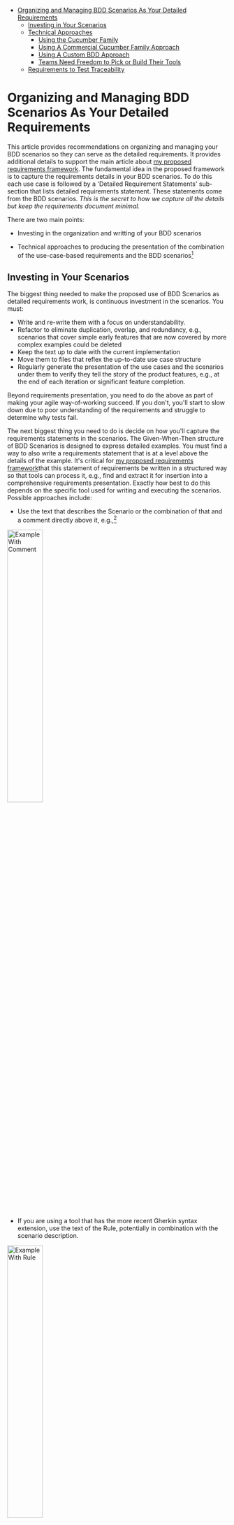 - [Organizing and Managing BDD Scenarios As Your Detailed Requirements](#organizing-and-managing-bdd-scenarios-as-your-detailed-requirements)
  - [Investing in Your Scenarios](#investing-in-your-scenarios)
  - [Technical Approaches](#technical-approaches)
    - [Using the Cucumber Family](#using-the-cucumber-family)
    - [Using A Commercial Cucumber Family Approach](#using-a-commercial-cucumber-family-approach)
    - [Using A Custom BDD Approach](#using-a-custom-bdd-approach)
    - [Teams Need Freedom to Pick or Build Their Tools](#teams-need-freedom-to-pick-or-build-their-tools)
  - [Requirements to Test Traceability](#requirements-to-test-traceability)


# Organizing and Managing BDD Scenarios As Your Detailed Requirements 

This article provides recommendations on organizing and managing your BDD scenarios so they can serve as the detailed requirements. It provides additional details to support the main article about [my proposed requirements framework](../why-use-cases-for-agile.md). The fundamental idea in the proposed framework is to capture the requirements details in your BDD scenarios. To do this each use case is followed by a 'Detailed Requirement Statements' sub-section that lists detailed requirements statement. These statements come from the BDD scenarios. *This is the secret to how we capture all the details but keep the requirements document minimal.* 

There are two main points:
- Investing in the organization and writting of your BDD scenarios
- Technical approaches to producing the presentation of the combination of the use-case-based requirements and the BDD scenarios[^requirements-presentation]

  [^requirements-presentation]: Depending on the technical approach selected the 'presentation' of the integrated requirements can take a variety of forms, e.g., a generated markdown, html, pdf, MS-Word document or some combination of these forms. I'll just say 'presentation' to avoid dealing with these details until the technical section.

## Investing in Your Scenarios

The biggest thing needed to make the proposed use of BDD Scenarios as detailed requirements work, is continuous investment in the scenarios.  You must:
- Write and re-write them with a focus on understandability.
- Refactor to eliminate duplication, overlap, and redundancy, e.g., scenarios that cover simple early features that are now covered by more complex examples could be deleted
- Keep the text up to date with the current implementation
- Move them to files that reflex the up-to-date use case structure
- Regularly generate the presentation of the use cases and the scenarios under them to verify they tell the story of the product features, e.g., at the end of each iteration or significant feature completion.

Beyond requirements presentation, you need to do the above as part of making your agile way-of-working succeed. If you don't, you'll start to slow down due to poor understanding of the requirements and struggle to determine why tests fail. 

The next biggest thing you need to do is decide on how you'll capture the requirements statements in the scenarios. The Given-When-Then structure of BDD Scenarios is designed to express detailed examples. You must find a way to also write a requirements statement that is at a level above the details of the example. It's critical for [my proposed requirements framework](https://globallyunique.github.io/agile-requirements-framework/)that this statement of requirements be written in a structured way so that tools can process it, e.g., find and extract it for insertion into a comprehensive requirements presentation. Exactly how best to do this depends on the specific tool used for writing and executing the scenarios. Possible approaches include:
- Use the text that describes the Scenario or the combination of that and a comment directly above it, e.g.,[^Gherkin-Rules-Examples] 
<img src="../images/scenario-with-comment.png" alt="Example With Comment" width="40%">

- If you are using a tool that has the more recent Gherkin syntax extension, use the text of the Rule, potentially in combination with the scenario description.
<img src="../images/scenario-with-rule.png" alt="Example With Rule" width="40%">
  
- Use the Feature description and the comments allowed after it. This has the most flexibility but I don't think it scales to real use because it requires too many separate feature files. 
<img src="../images/scenario-with-feature.png" alt="Example With Feature" width="40%">
 
- Use some special BDD syntax extension of the tool you are using. The ultimate form of this is defining your own syntax for the BDD Scenarios. See the [Using A Custom BDD Approach](#using-a-custom-bdd-approach)

Writing, editing, refactoring scenarios is the job of the entire team in an on-going cycle: 
- Customers/Users/Product-Managers working with Analysts create the initial examples ideally in collaboration with the representative people from the rest of the product team
- Developers and QA team members expand and refine the examples

You need to pick an approach to capturing the requirements details in the scenarios that the team buys into so this cycle is successful.  

[^Gherkin-Rules-Examples]: The examples are taken from the [^Gherkin-Rules]:(https://cucumber.io/blog/bdd/gherkin-rules/) blog.

## Technical Approaches

The tool used to define and execute your BDD Scenarios tends to dominate your approach to capture of the requirements details. The major options are:

- **Cucumber Family** - A an open source tool based primarily on the [Gherkin language](https://cucumber.io/docs/gherkin/reference/), e.g., [Cucumber](https://cucumber.io/), [Behave](https://behave.readthedocs.io/en/latest/), [SpecFlow](https://specflow.org/)
- **Commercial Cucumber Family** - A commercial tool that includes support for [Gherkin language](https://cucumber.io/docs/gherkin/reference/), e.g., [Katalon](https://katalon.com/), [SmartBear](https://smartbear.com/)
- **Custom BDD Approach** - A tool that works in the spirit of Gherkin BDD but uses a different way to express, manage, and execute the scenarios. This can be something that is tailored to working well with a specific a programming language,  e.g., R-[Spec](https://rspec.info/), [Concordian](https://concordion.org/index.html), [Describe](https://testthat.r-lib.org/reference/describe.html), or it can be a custom framework the team builds for the product. This last option is very powerful and will be discussed later.
- **ALM Product** - An Application Lifecycle Management (ALM) product that captures both the requirements and the BDD Scenarios, e.g., [Polarion](https://polarion.plm.automation.siemens.com/)[^Why-Polarion]

  [^Why-Polarion]: I'm only listing Polarion because it was used on my last project. I avoid these kinds of products so I don't have current knowledge of others. If they don't break the user-stories-are-not-requirements rule then they probably work similar to 

The following sub-sections discuss each of these options in the context of [my proposed requirements framework](../why-use-cases-for-agile.md). 

### Using the Cucumber Family 

The following shows a use case from a real product[^INTIENT-Clinical]. Don't focus on the details, instead just note how it follows the proposed standard use case structure of a base flow with alternatives as well as having steps that can include links to other use cases and data.

<img src="../images/example-login-use-case-annotated.png" alt="Example Use Case" width="40%">

[^INTIENT-Clinical]: The product is [INTIENT Clinical](https://www.accenture.com/us-en/services/life-sciences/intient-clinical-platform) 

The following shows and example of the BDD scenarios that act as detailed requirements statements. Don't focus on the details, instead note that:
- The last alternative from the above picture is duplicated to show that these scenarios would be placed directly in the document following the use case. 
- This is an automatically generated document. Details of how it was generated are covered later.
- There is a header for the base flow and each alternative flow. Each header is followed by the scenarios for that flow. This shows how the use case flows provide the requirements framework and capture the higher level requirements.

<img src="../images/login-use-case-scenarios.png" alt="Example Use Case" width="30%">

This is an example of using just the scenario description and it's Given-When-Then text as the detailed requirements. It works and is relatively easy to setup and manage but it tends to result in long lists of detailed requirements because there can be a lot of text in the Given-When-Thens. This problem is why it's desirable to put an overall requirements statement above the Given-When-Then and only show that overall statement in the requirements presentation.

The presentation is straightforward because the use cases are in a markdown text file and the scenarios are just well structured text files. The specifics of the approach to reporting on this example project were:
- Put a structured reference to the feature file containing the scenarios into the use case document, e.g., a regular markdown link that points to the feature file. 
- Organize the feature files by use case and alternative flows. We put structured comments into the feature files so that a single feature file could contain multiple / all scenarios for a use case's flows.
- Pre-process the markdown file, e.g., we wrote a small python script that understands the folder, file and comment structure. Links to feature files always follow a "### Requirements Details" heading. The file pointing to each such feature file link is pre-processed by the python script to make it ready for reporting. 
- Production of the presentation involves using something like [pandoc](https://pandoc.org/) to convert the combination of markdown and feature files into HTML, pdf, etc.


I don't recommend doing a lot of work to organize the list of these requirements statements. I haven't even tried to break them out by alternative flows. Instead I have just one list per use case. This is an example of an effort vs. benefit vs. risk trade-off. The BDD scenarios should be evolving even more than the use cases and trying to keep them highly organized has proven unsustainable. Instead, the place to invest is the requirements statements in the BDD scenario. It's worth a lot of investment to make them readable and to fit into the context of the use case they are under.
Under each u

### Using A Commercial Cucumber Family Approach

Because of my desire to have everything in git as text files and have complete control over the presentation of the requirements, I have actively avoided using commercial products supporting Cucumber or other BDD approaches. I expect they do something similar to what the framework does but in a more elaborate and proprietary way. If the tool selected by your team is open enough you can potentially get to results similar to [my proposed requirements framework](../why-use-cases-for-agile.md).

### Using A Custom BDD Approach

I struggle with the restrictions of Gherkin syntax and standard BDD reports. Gherkin is a Domain Specific Language (DSL) for expressing and executing BDD Acceptance test scenarios. On my most recent project we created a custom DSL for our BDD scenarios. In the first example below the key point for the requirements framework is that the DSL has a *requirements statement* separate from the definition of the scenario.   

<img src="../images/dsl-gwt-example.png" alt="gwt" width="80%">

In the second example there is both a requirements statement and a description. The statements and descriptions from these scenarios are what is included under the use cases. This enables a much better presentation of the comprehensive requirements. 

<img src="../images/dsl-timeline-example.png" alt="timeline" width="80%">

### Teams Need Freedom to Pick or Build Their Tools 

Using an existing BDD tool is the easy path to using [my proposed requirements framework](../why-use-cases-for-agile.md). I see mandates to use the same process and tools as the norm in most enterprises and I think this is a mistake. I strongly believe that every project is different enough that the team should be allowed to select and create, as needed, the tools to support their agile way-of-working with the proposed requirements framework. Whether this simply means implementing some scripts to generate the combined use case and BDD scenario presentations or building a building a full DSL for expressing, executing, and generating the presentations of their scenarios. The full scope of doing this is beyond what can be covered in this article. To emphasize the point that the team needs to select and build their own tools, I end by saying that the power that comes from enabling the users to directly and optimally express their scenarios via a DSL is unlike anything I've seen using the existing Cucumber-family tools.

## Requirements to Test Traceability

 To see coverage of features, traceability from requirements to tests is desirable in every product. It's mandated in many regulated environments such as the Life Science domain. It's frequently a painful process where things like a traceability matrix is created that maps requirements numbers to test IDs. Don't fall into the trap of using the stories in the work management system to build the traceability because [user stories are not requirements](stories-are-not-requirements.md) so the traceability will be technically correct but a conceptual mess. Traceability comes for free in the proposed framework because the tests are part of the requirements. If needed to align with existing SDLC or SOP demands, a simple program, similar to the one that creates the combined presentation of the use cases and the scenarios, can publish the traceability as a matrix in a spreadsheet.
 
  
  
